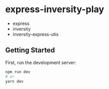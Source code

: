 # express-inversity-play

- express
- inversity
- inversity-express-utis

## Getting Started

First, run the development server:

```bash
npm run dev
# or
yarn dev
```
